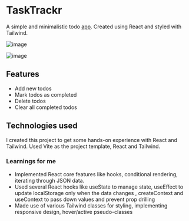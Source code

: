 # TaskTrackr

A simple and minimalistic todo [app](https://661edaf6ac03286e641fb648--gregarious-scone-961cfb.netlify.app/). Created using React and styled with Tailwind.

![image](https://github.com/Abhishek532/tasktrackr/assets/42097564/d4d091b0-bd41-4147-8ecb-ed6642b68f89)

![image](https://github.com/Abhishek532/tasktrackr/assets/42097564/681393b5-1454-48c0-aa46-aa9ba3524561)

## Features
- Add new todos
- Mark todos as completed
- Delete todos
- Clear all completed todos
  
## Technologies used
  I created this project to get some hands-on experience with React and Tailwind. Used Vite as the project template, React and Tailwind.

### Learnings for me
 - Implemented React core features like hooks, conditional rendering, iterating through JSON data.
 - Used several React hooks like useState to manage state, useEffect to update localStorage only when the data changes , createContext and useContext to pass down values and prevent prop drilling
 - Made use of various Tailwind classes for styling, implementing responsive design, hover/active pseudo-classes
